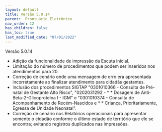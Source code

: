 ```yaml
---
layout: default
title: Versão 5.0.14
parent:  Prontuário Eletrônico
nav_order: 12
has_children: false
has_toc: true
last_modified_date: "07/01/2022"
---
```


<link rel="stylesheet" type="text/css" href="../estilos.css">

Versão 5.0.14

* Adição da funcionalidade de impressão da Escuta inicial.
* Limitação do número de procedimentos que podem ser inseridos nos atendimentos para 20.
* Correção de cenário onde uma mensagem de erro era apresentada incorretamente ao finalizar atendimento para cidadãs gestantes.
* Inclusão dos procedimentos SIGTAP "0301010366 - Consulta de Pré-natal de Gestante Alto Risco", "0202031292 - * * Dosagem de Anti-Beta-2-Glicoproteína I - IGM" e "0301010374 - Consulta de Acompanhamento de Recém-Nascidos e * * Criança, Prioritariamente, Egressa de Unidade Neonatal".
* Correção de cenário nos Relatórios operacionais para apresentar somente o cidadão conforme o último estado de território que ele se encontra; evitando registros duplicados nas impressões.

